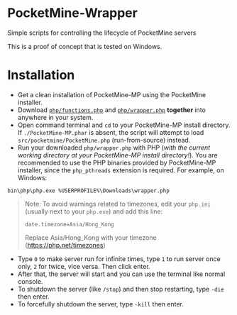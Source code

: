 # PocketMine-Wrapper
Simple scripts for controlling the lifecycle of PocketMine servers

This is a proof of concept that is tested on Windows.

Installation
===
* Get a clean installation of PocketMine-MP using the PocketMine installer.
* Download [`php/functions.php`](php/functions.php) and [`php/wrapper.php`](php/wrapper.php) **together** into anywhere in your system.
* Open command terminal and `cd` to your PocketMine-MP install directory. If `./PocketMine-MP.phar` is absent, the script will attempt to load `src/pocketmine/PocketMine.php` (run-from-source) instead.
* Run your downloaded `php/wrapper.php` with PHP (_with the current working directory at your PocketMine-MP install directory!_). You are recommended to use the PHP binaries provided by PocketMine-MP installer, since the `php_pthreads` extension is required. For example, on Windows:

```
bin\php\php.exe %USERPROFILE%\Downloads\wrapper.php
```

> Note: To avoid warnings related to timezones, edit your `php.ini` (usually next to your `php.exe`) and add this line:
> 
> ```
> date.timezone=Asia/Hong_Kong
> ```
> 
> Replace Asia/Hong_Kong with your timezone (https://php.net/timezones)
 
* Type `0` to make server run for infinite times, type `1` to run server once only, `2` for twice, vice versa. Then click enter.
* After that, the server will start and you can use the terminal like normal console.
* To shutdown the server (like `/stop`) and then stop restarting, type `-die` then enter.
* To forcefully shutdown the server, type `-kill` then enter.
